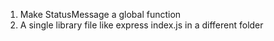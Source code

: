 1. Make StatusMessage a global function
2. A single library file like express index.js in a different folder